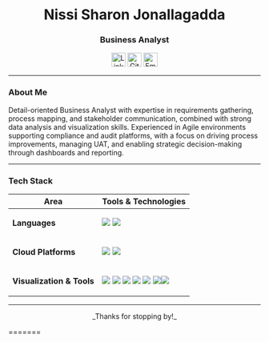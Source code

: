 

<h1 align="center">Nissi Sharon Jonallagadda</h1>
<h3 align="center">Business Analyst</h3>

<p align="center">
  <a href="https://www.linkedin.com/in/sharonn-j/"><img src="https://github.com/user-attachments/assets/b3632ac5-8e0d-46f9-9966-e384f9081206" alt="Linked Icon" height="28px" /></a>
  <a href="https://github.com/Sharonnissi"><img src="https://github.com/user-attachments/assets/35542d84-6d00-42e0-896e-b2f9dc021b7a" alt="Github Icon" height="28px" /></a>
  <a href="mailto:jonallagaddanissisharon@gmail.com"><img src="https://github.com/user-attachments/assets/d26a9eaf-10e7-4dbf-8454-1ba3d2cb6040" alt="Email Icon" height="28px" /></a>
</p>


---

### About Me

Detail-oriented Business Analyst with expertise in requirements gathering, process mapping, and stakeholder communication, combined with strong data analysis and visualization skills. Experienced in Agile environments supporting compliance and audit platforms, with a focus on driving process improvements, managing UAT, and enabling strategic decision-making through dashboards and reporting.

---


### Tech Stack

| Area | Tools & Technologies |
|------|----------------------|
| **Languages** | <p align="left"> <img src="https://img.shields.io/badge/Python-3776AB?style=for-the-badge&logo=python&logoColor=white" />   <img src="https://img.shields.io/badge/SQL-4479A1?style=for-the-badge&logo=postgresql&logoColor=white" /> </p> |
| **Cloud Platforms** | <p align="left">  <img src="https://img.shields.io/badge/AWS-FF9900?style=for-the-badge&logo=amazonaws&logoColor=white" /> <img src="https://img.shields.io/badge/Azure-FF9900?style=for-the-badge&logo=azure&logoColor=white" /> </p> |
| **Visualization & Tools** | <p align="left">  <img src="https://img.shields.io/badge/Tableau-E97627?style=for-the-badge&logo=tableau&logoColor=white" /> <img src="https://img.shields.io/badge/Power_BI-F2C811?style=for-the-badge&logo=powerbi&logoColor=black" />  <img src="https://img.shields.io/badge/Confluence-0C63B4?style=for-the-badge&logo=confluence&logoColor=white" /> <img src="https://img.shields.io/badge/Git-F05032?style=for-the-badge&logo=git&logoColor=white" /> <img src="https://img.shields.io/badge/Jira-E25A1C?style=for-the-badge&logo=jira&logoColor=white" /> <img src="https://img.shields.io/badge/Visio-7B1FA2?style=for-the-badge&logo=visio&logoColor=white" /><img src="https://img.shields.io/badge/LucidChart-150458?style=for-the-badge&logo=lucidchart&logoColor=white" /></p> |

---
<!--
### Featured Projects

<table>
    <tr>
    <td width="33%" valign="top">
      <h4 align="center">Beauty Intelligence Hub</h4>
    </td>
     <td width="33%" valign="top">
      <h4 align="center">Data Visualtion- Amazon Sales</h4>
    </td>
     <td width="33%" valign="top">
      <h4 align="center">Revenue in Motion – Seasonal BI Dashboard</h4>
    </td>
  </tr>
   <tr>
    <td width="33%" align=center valign="middle">
      <a href="https://github.com/PoojaKabadi/Beauty-Intelligence-Hub/blob/main/README.md">
        <img src="https://github.com/user-attachments/assets/24296fdf-a339-45f1-870c-eadd98ad70b4" alt="Beaauty Intelligence Hub"  width="100%"/>
      </a> 
    </td>
     <td width="33%" valign="middle">
       <a href="https://github.com/PoojaKabadi/Data-Visualisation-Amazon-Sales/blob/main/README.md">
        <img src="https://github.com/user-attachments/assets/f9277f5c-b597-4fbe-bdde-93bd0bf87bf2" alt="Data Viz" width="100%" /> 
      </a>
       </td>
     <td width="33%" valign="middle">
      <p align="center">
        <a href="https://github.com/PoojaKabadi/Seasonal-PowerBI-Dashboard/blob/main/README.md">
          <img src="https://github.com/user-attachments/assets/45bd0118-9f89-4566-8fb8-3b4375cb44b3" alt="PowerBI Dashboard" width="100%" />
        </a>
      </p>
      </td>
  </tr>
  <tr>
    <td width="33%" valign="top">
      <p align="center">
        <i>
        Built an interactive NLP dashboard to analyze 1M+ Sephora product reviews, uncover ingredient risks, and empower consumers with transparent insights on skincare safety, sentiment, and trends.  </i><br>
        </i><br>
      </p>
    </td>
     <td width="33%" valign="top">
       <p align="center">
        <i>
         Built an executive-style Power BI dashboard to uncover key revenue drivers, profit margins, and category performance across 76 countries from 2010 to 2017.
  </i><br>
      </p>
    </td>
     <td width="33%" valign="top">
      <p align="center">
        <i>
          Designed a Power BI dashboard to uncover seasonal revenue patterns and business momentum using star schema modeling, DAX measures, and multi-dimensional slicing.
        </i>
      </p>
    </td>
  </tr>

  
  <tr>
  <td width="33%" valign="top">
      <h4 align="center">Data Mining & Classification: Insurance Claim Prediction & Customer Segmentation</h4>
    </td>
     <td width="33%" valign="top">
      <h4 align="center">Applied AI Capstone: Building a Local Agentic AI Driven Advertisement</h4>
    </td>
    <td width="33%" valign="top">
        <h4 align="center">Machine Learning</h4>
    </td>
  </tr>
  <tr>
     <td width="33%" valign="middle">
       <a href="https://github.com/PoojaKabadi/Data-mining-Project/blob/main/README.md">
        <img src="https://github.com/user-attachments/assets/5baeb367-cdc2-4885-8502-fb659c80f1f7" alt="Data Mining" width="100%" /> 
       </a>
       </td>
     <td width="33%" valign="middle">
      <p align="center">
        <a href="https://github.com/PoojaKabadi/Applied-AI/blob/main/README.md">
          <img src="https://github.com/user-attachments/assets/ea143d89-f712-49aa-bd82-4254122f0b43" alt="Applied AI" alt="ETL" width="300px" />
        </a>
      </p>
      </td>
    <td width="33%" valign="middle">
      <a href="https://github.com/PoojaKabadi/Machine-Learning-Project/blob/main/README.md">
        <img src="https://github.com/user-attachments/assets/641a8b8c-1772-446c-9af3-c65c2520cd28" alt="Machine Learning" width="100%" />
      </a>
    </td>
  </tr>

   <tr>
    <td width="33%" valign="top">
       <p align="center">
        <i>
         Built a dual-stage analytics solution using clustering (K-Means, Hierarchical) for customer segmentation and ML models (CART, Random Forest, ANN) to predict insurance claim status with high accuracy and business-aligned recommendations.
  </i><br>
      </p>
    </td>
     <td width="33%" valign="top">
      <p align="center">
        <i>
          Built an intelligent agent and interactive web app to match resumes with job descriptions, identify skill gaps, and auto-generate tailored resumes and cover letters using LLMs and vector search.
        </i>
      </p>
    </td>
    <td width="33%" valign="top">
      <p align="center">
        <i>
         Built multiple classification models including Logistic Regression, LDA, KNN, and Naïve Bayes to predict voter party preference (Labour vs Conservative) using survey data on economic conditions, political knowledge, and Euroscepticism.
        </i><br>
      </p>
    </td>
  </tr>



   👇 Add more rows below -->
   <!--
 <tr>
    <td width="33%" valign="top">
      <h4 align="center">ETL Pipeline for Data Warehouse</h4>
    </td>

   <td width="33%" valign="top">
      <h4 align="center">Time Series Forecasting</h4>
    </td>
   <td width="33%" valign="top">
      <h4 align="center">Predictive Modeling: Cubic Zirconia Price Estimation</h4>
    </td>
    
  </tr>
   <tr>
     <td width="33%" valign="middle">
      <a href="https://github.com/PoojaKabadi/Cloud-Datawarehouse/blob/main/README.md">
        <img src="https://github.com/user-attachments/assets/4b593a26-725b-4630-a97c-2f26b7279e0e" alt="ETL Pipeline Overview" width="100%" /> 
      </a>
    </td>

   <td width="33%" valign="middle">
      <a href="https://github.com/PoojaKabadi/Time-series-forecastiong-project/blob/main/README.md">
        <img src="https://github.com/user-attachments/assets/c986af25-4580-4dc5-80fb-844aa9fa30a8" alt="Time Series Forecasting" width="100%" />
      </a>
    </td>
    <td width="33%" valign="middle">
      <a href="https://github.com/PoojaKabadi/Predictive-modelling/blob/main/README.md">
        <img src="https://github.com/user-attachments/assets/336462d3-cb78-4661-971c-5410be829c62" alt="Predictive Modelling" width="100%" />
      </a>
    </td>
    
  </tr>
  <tr>
     <td width="33%" valign="top">
      <p align="center">
        <i>
          Built a robust ETL pipeline using Apache Hop and Oracle SQL to automate dimension/fact table loading, supporting core analytical queries and enabling clean data modeling.
        </i><br>
      </p>
    </td>

   <td width="33%" valign="top">
      <p align="center">
        <i>
          Developed time series models including ARIMA and SARIMA to forecast wine sales using 15 years of monthly data, optimizing predictions through seasonal decomposition and RMSE evaluation.
        </i><br>
      </p>
    </td>
    <td width="33%" valign="top">
      <p align="center">
        <i>
         Built a linear regression-based predictive model to estimate cubic zirconia stone prices using attributes like carat, cut, color, and clarity, improving accuracy through multicollinearity treatment and feature engineering.  </i><br>
        </i><br>
      </p>
    </td>
    
  </tr>

 </table>
-->
<!--
---

### Career Highlights

- Saved $2.5M+ by deploying scalable ETL solutions at Cotiviti  
- Led migration from static Excel reports to interactive dashboards across 3 lines of business  
- Taught 60+ students SQL and visualization at SUNY Buffalo  
- Reduced ad-hoc data requests by 50% by standardizing KPI reporting for executives  

---

### What I'm Working On

- Packaging a GPT-powered BI assistant for embedded dashboards  
- Prototyping a clean-consumer product review analyzer with NLP  
- Upskilling on advanced Power BI visuals & custom DAX measures  
-->
<!--
---
<p align="center">
   <a href="https://www.credly.com/badges/11b87d47-c3b5-4621-bc0d-a92b8eabce0d/public_url">
  <img src="https://github.com/user-attachments/assets/b0c8ee24-10ad-4ae4-b374-ddd9ea63e6a7" width="100px/"> 
</a>
  <a href="https://www.credly.com/badges/69256007-08bf-4842-b582-5478ff7205fd/public_url">
  <img src="https://github.com/user-attachments/assets/58dbf745-44a3-4566-b903-24d0d2e22ccb" width="100px/"> 
</a> <a href="https://achieve.snowflake.com/25c6ab9a-c261-4055-ab97-290a6e65be93#acc.5O9jwLJg">
  <img src="https://github.com/user-attachments/assets/8024aeae-3daf-4344-8943-2a3b276ad99a" width="150px"/> </a>  <a href="https://credentials.databricks.com/3b133f04-117e-42f3-9a8b-3c15f285884a#acc.RNAVOXQZ">
  <img src="https://github.com/user-attachments/assets/34385f8d-b253-4acc-bf25-86c8f6614dc1" width="150px" /> 
     </a>     <a href="https://credentials.databricks.com/dd6aeded-f97e-4c5c-bb6d-a22cacbd042b#acc.yS9ZCmrD">
  <img src="https://github.com/user-attachments/assets/2968eaff-262e-4210-bbd7-d6f99a9871c3" width="150px"/>  </a>   <a href="https://credentials.databricks.com/5f43a4d8-257f-47d1-a700-ecf7e8d8701c#acc.lsRiS3X1">
  <img src="https://github.com/user-attachments/assets/8c3962ad-46e5-4d67-97ac-0e0857006757" width="100px"/>  </a>

</p>


-->




<p align="center"> _Thanks for stopping by!_ </p>
=======
